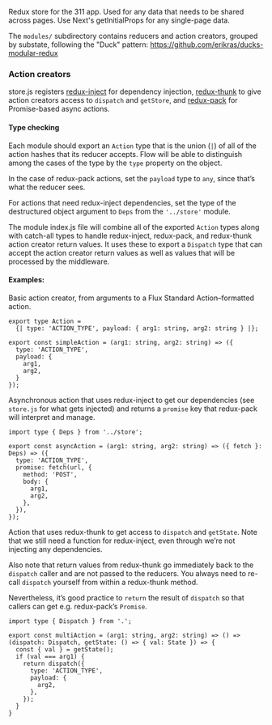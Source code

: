 Redux store for the 311 app. Used for any data that needs to be shared across
pages. Use Next's getInitialProps for any single-page data.

The `modules/` subdirectory contains reducers and action creators, grouped by
substate, following the "Duck" pattern:
https://github.com/erikras/ducks-modular-redux


### Action creators

store.js registers [redux-inject](https://github.com/bradharms/redux-inject) for
dependency injection, [redux-thunk](https://github.com/gaearon/redux-thunk) to give
action creators access to `dispatch` and `getStore`, and
[redux-pack](https://github.com/lelandrichardson/redux-pack) for Promise-based
async actions.

#### Type checking

Each module should export an `Action` type that is the union (`|`) of all of the
action hashes that its reducer accepts. Flow will be able to distinguish
among the cases of the type by the `type` property on the object.

In the case of redux-pack actions, set the `payload` type to `any`, since that’s
what the reducer sees.

For actions that need redux-inject dependencies, set the type of the
destructured object argument to `Deps` from the `'../store'` module.

The module index.js file will combine all of the exported `Action` types along
with catch-all types to handle redux-inject, redux-pack, and redux-thunk
action creator return values. It uses these to export a `Dispatch` type that
can accept the action creator return values as well as values that will
be processed by the middleware.

#### Examples:

Basic action creator, from arguments to a Flux Standard Action–formatted
action.

```
export type Action =
  {| type: 'ACTION_TYPE', payload: { arg1: string, arg2: string } |};

export const simpleAction = (arg1: string, arg2: string) => ({
  type: 'ACTION_TYPE',
  payload: {
    arg1,
    arg2,
  }
});
```

Asynchronous action that uses redux-inject to get our dependencies (see
`store.js` for what gets injected) and returns a `promise` key that
redux-pack will interpret and manage.



```
import type { Deps } from '../store';

export const asyncAction = (arg1: string, arg2: string) => ({ fetch }: Deps) => ({
  type: 'ACTION_TYPE',
  promise: fetch(url, {
    method: 'POST',
    body: {
      arg1,
      arg2,
    },
  }),
});
```

Action that uses redux-thunk to get access to `dispatch` and `getState`. Note that
we still need a function for redux-inject, even through we’re not injecting any
dependencies.

Also note that return values from redux-thunk go immediately back to the `dispatch`
caller and are not passed to the reducers. You always need to re-call `dispatch`
yourself from within a redux-thunk method.

Nevertheless, it’s good practice to `return` the result of `dispatch` so that
callers can get e.g. redux-pack’s `Promise`.

```
import type { Dispatch } from '.';

export const multiAction = (arg1: string, arg2: string) => () => (dispatch: Dispatch, getState: () => { val: State }) => {
  const { val } = getState();
  if (val === arg1) {
    return dispatch({
      type: 'ACTION_TYPE',
      payload: {
        arg2,
      },
    });
  }
}
```
